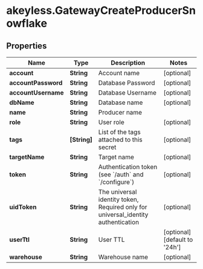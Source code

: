 # akeyless.GatewayCreateProducerSnowflake

## Properties

Name | Type | Description | Notes
------------ | ------------- | ------------- | -------------
**account** | **String** | Account name | [optional] 
**accountPassword** | **String** | Database Password | [optional] 
**accountUsername** | **String** | Database Username | [optional] 
**dbName** | **String** | Database name | [optional] 
**name** | **String** | Producer name | 
**role** | **String** | User role | [optional] 
**tags** | **[String]** | List of the tags attached to this secret | [optional] 
**targetName** | **String** | Target name | [optional] 
**token** | **String** | Authentication token (see &#x60;/auth&#x60; and &#x60;/configure&#x60;) | [optional] 
**uidToken** | **String** | The universal identity token, Required only for universal_identity authentication | [optional] 
**userTtl** | **String** | User TTL | [optional] [default to &#39;24h&#39;]
**warehouse** | **String** | Warehouse name | [optional] 


